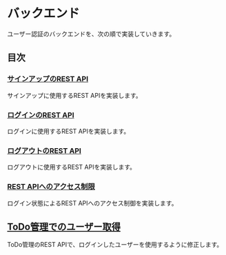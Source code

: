 # バックエンド

ユーザー認証のバックエンドを、次の順で実装していきます。

## 目次

### [サインアップのREST API](signup/README.md)

サインアップに使用するREST APIを実装します。

### [ログインのREST API](login/README.md)

ログインに使用するREST APIを実装します。

### [ログアウトのREST API](logout/README.md)

ログアウトに使用するREST APIを実装します。

### [REST APIへのアクセス制限](check/README.md)

ログイン状態によるREST APIへのアクセス制御を実装します。

## [ToDo管理でのユーザー取得](auth/backend/todo/README.md)

ToDo管理のREST APIで、ログインしたユーザーを使用するように修正します。